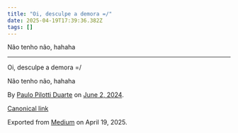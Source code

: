 ```yaml
---
title: "Oi, desculpe a demora =/"
date: 2025-04-19T17:39:36.382Z
tags: []
---
```


Não tenho não, hahaha

* * *

Oi, desculpe a demora =/

Não tenho não, hahaha

By [Paulo Pilotti Duarte](https://medium.com/@paulopilotti) on [June 2, 2024](https://medium.com/p/0d4ae8c100b8).

[Canonical link](https://medium.com/@paulopilotti/oi-desculpe-a-demora-0d4ae8c100b8)

Exported from [Medium](https://medium.com) on April 19, 2025.